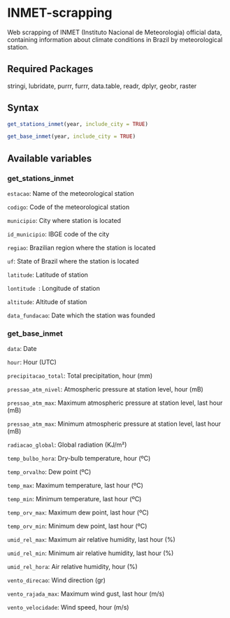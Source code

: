 # INMET-scrapping
Web scrapping of INMET (Instituto Nacional de Meteorologia) official data, containing information about climate conditions in Brazil by meteorological station. 

## Required Packages
stringi, lubridate, purrr, furrr, data.table, readr, dplyr, geobr, raster

## Syntax 

```R
get_stations_inmet(year, include_city = TRUE)
```

```R
get_base_inmet(year, include_city = TRUE)
```

## Available variables

### get_stations_inmet

`estacao`: Name of the meteorological station 

`codigo`: Code of the meteorological station

`municipio`: City where station is located

`id_municipio`: IBGE code of the city 

`regiao`: Brazilian region where the station is located

`uf`: State of Brazil where the station is located 

`latitude`: Latitude of station

`lontitude `: Longitude of station

`altitude`: Altitude of station 

`data_fundacao`: Date which the station was founded


### get_base_inmet

`data`: Date

`hour`: Hour (UTC)

`precipitacao_total`: Total precipitation, hour (mm)

`pressao_atm_nivel`: Atmospheric pressure at station level, hour (mB)

`pressao_atm_max`: Maximum atmospheric pressure at station level, last hour (mB)

`pressao_atm_max`: Minimum atmospheric pressure at station level, last hour (mB)

`radiacao_global`: Global radiation (KJ/m²)

`temp_bulbo_hora`: Dry-bulb temperature, hour (ºC)

`temp_orvalho`: Dew point (ºC)

`temp_max`: Maximum temperature, last hour (ºC)

`temp_min`: Minimum temperature, last hour (ºC)

`temp_orv_max`: Maximum dew point, last hour (ºC)

`temp_orv_min`: Minimum dew point, last hour (ºC)

`umid_rel_max`: Maximum air relative humidity, last hour (%)

`umid_rel_min`: Minimum air relative humidity, last hour (%)

`umid_rel_hora`: Air relative humidity, hour (%)

`vento_direcao`: Wind direction (gr)

`vento_rajada_max`: Maximum wind gust, last hour (m/s)

`vento_velocidade`: Wind speed, hour (m/s) 
